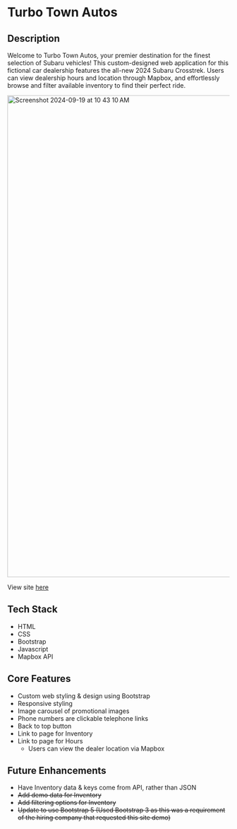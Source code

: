 # Turbo Town Autos

## Description
Welcome to Turbo Town Autos, your premier destination for the finest selection of Subaru vehicles! This custom-designed web application for this fictional car dealership features the all-new 2024 Subaru Crosstrek. Users can view dealership hours and location through Mapbox, and effortlessly browse and filter available inventory to find their perfect ride.

<img width="1090" alt="Screenshot 2024-09-19 at 10 43 10 AM" src="https://github.com/user-attachments/assets/46c77458-b1d3-43a6-8304-a5b78430f11d">

View site [here](https://cg-subaru-crosstrek.netlify.app/)

## Tech Stack
* HTML
* CSS
* Bootstrap
* Javascript
* Mapbox API

## Core Features
* Custom web styling & design using Bootstrap
* Responsive styling
* Image carousel of promotional images
* Phone numbers are clickable telephone links
* Back to top button
* Link to page for Inventory
* Link to page for Hours
  * Users can view the dealer location via Mapbox

## Future Enhancements 
* Have Inventory data & keys come from API, rather than JSON
* ~~Add demo data for Inventory~~
* ~~Add filtering options for Inventory~~
* ~~Update to use Bootstrap 5 (Used Bootstrap 3 as this was a requirement of the hiring company that requested this site demo)~~

